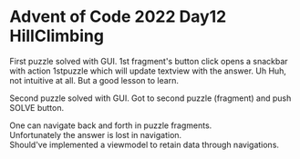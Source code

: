 # Advent of Code 2022 Day12 HillClimbing

First puzzle solved with GUI.
1st fragment's button click opens a snackbar with action 1stpuzzle
which will update textview with the answer.
Uh Huh, not intuitive at all. But a good lesson to learn.

Second puzzle solved with GUI.
Got to second puzzle (fragment) and push SOLVE button.

One can navigate back and forth in puzzle fragments.  
Unfortunately the answer is lost in navigation.  
Should've implemented a viewmodel to retain data through navigations.